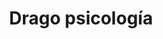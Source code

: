 ---
title: 'Drago psicología'
layout: 'layouts/home.html'
nav:
  buttonText: '¿Hablamos?'
  buttonUrl: '/contacto'
intro:
  header: 'Tu consulta de psicología en Cubelles y Vilanova i la Geltrú.'
  buttonText: 'Contáctame'
  buttonUrl: '/contacto'
  image: '/images/bg/icon.svg'
  imageAlt: 'Buttered toasted white bread'

services:
  title: 'Servicios'
  summary: 'Estos son los servicios que se ofrecen en Drago psicología.'
  buttonText: 'Ver más'
  buttonUrl: '/servicios/'
  image: '/images/bg/plant.svg'
  imageAlt: 'Plant illustration'

aboutMe:
  title: 'Sobre mí'
  summary: 'Mi nombre es Jennifer Drago. Licenciada por la Universidad de Barcelona y acreditada como psicóloga sanitaria (Col. 21.310, Cataluña). 
  Soy psicóloga desde hace más de 10 años. Sin embargo, mi relación con la psicología empezó mucho antes. Desde que tenía apenas 11 años supe que quería ser psicóloga y a medida que crecía y aprendía más sobre el tema, más claro veía que ese era el camino que quería para mí. 
  Tras la licenciatura he seguido en formación continua: Máster en Terapia Cognitivo Conductual, Máster en Relaciones de Género, Especialista en Terapia Breve y Estratégica, entre otras formaciones. 
  Me apasiona entender la complejidad del ser humano y acompañar a las personas en el camino a su bienestar.   Estoy aquí para ayudarte. Contacta conmigo y emprendamos junt@s ese camino.'
  image: '/images/people/1.jpg'
  imageAlt: 'Jennifer Drago'
  buttonText: '¿Nos conocemos?'
  buttonUrl: '/contacto'

contact:
  title: 'Contacto'
  summary: 'Si necesitas una psicologa, no dudes en contactar conmigo.
  Escríbeme para cualquier duda que tengas y reservar tu cita.'
  buttonText: 'Contáctame'
  buttonUrl: '/contacto'

metaDesc: 'Psicóloga en Cubelles. Terapia individualizada y eficaz.'
---
